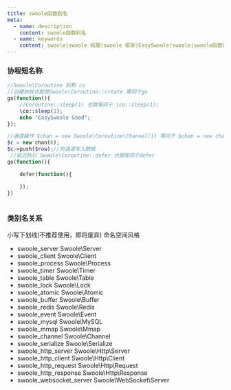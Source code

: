 ```yaml
---
title: swoole函数别名
meta:
  - name: description
    content: swoole函数别名
  - name: keywords
    content: swoole|swoole 拓展|swoole 框架|EasySwoole|swoole|swoole函数别名
---
```


### 协程短名称

```php
//Swoole\Coroutine 别称 co
//创建协程也就是Swoole\Coroutine::create 等同于go
go(function(){
	//Coroutine::sleep(1) 也就等同于 \co::sleep(1);
	\co::sleep(1);
	echo "EasySwoole Good";
});

//通道操作 $chan = new Swoole\Coroutine\Channel(1) 等同于 $chan = new chan(1);
$c = new chan(6);
$c->push($row);//向通道写入数据
 //延迟执行 Swoole\Coroutine::defer 也就等同于defer
go(function(){

	defer(function(){

 	});
})
 
```

### 类别名关系
  小写下划线(不推荐使用，即将废弃)  	  命名空间风格
- swoole_server						Swoole\Server
- swoole_client						Swoole\Client
- swoole_process					Swoole\Process
- swoole_timer						Swoole\Timer
- swoole_table						Swoole\Table
- swoole_lock						Swoole\Lock
- swoole_atomic						Swoole\Atomic
- swoole_buffer						Swoole\Buffer
- swoole_redis						Swoole\Redis
- swoole_event						Swoole\Event
- swoole_mysql						Swoole\MySQL
- swoole_mmap						Swoole\Mmap
- swoole_channel					Swoole\Channel
- swoole_serialize					Swoole\Serialize
- swoole_http_server				Swoole\Http\Server
- swoole_http_client				Swoole\Http\Client
- swoole_http_request				Swoole\Http\Request
- swoole_http_response				Swoole\Http\Response
- swoole_websocket_server			Swoole\WebSocket\Server